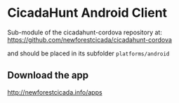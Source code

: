 # CicadaHunt Android Client

Sub-module of the cicadahunt-cordova repository at:  
  https://github.com/newforestcicada/cicadahunt-cordova

and should be placed in its subfolder ``platforms/android``

## Download the app

http://newforestcicada.info/apps
